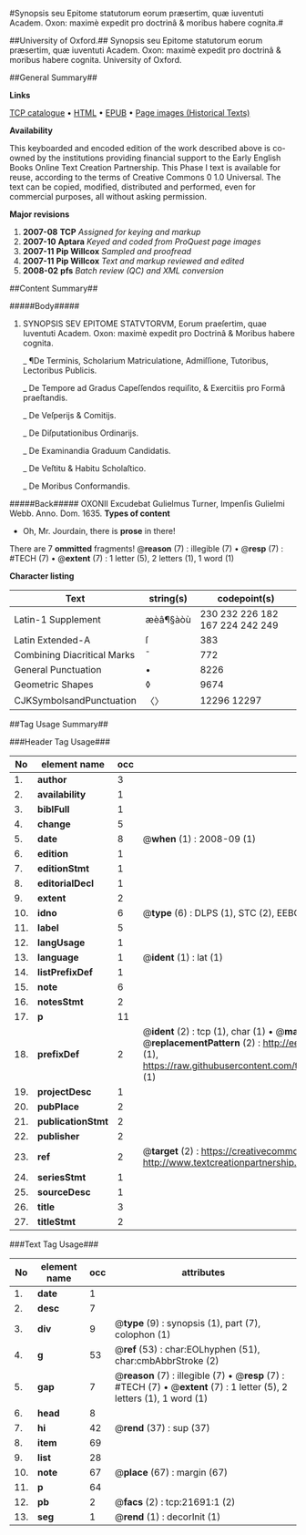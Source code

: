#Synopsis seu Epitome statutorum eorum præsertim, quæ iuventuti Academ. Oxon: maximè expedit pro doctrinâ & moribus habere cognita.#

##University of Oxford.##
Synopsis seu Epitome statutorum eorum præsertim, quæ iuventuti Academ. Oxon: maximè expedit pro doctrinâ & moribus habere cognita.
University of Oxford.

##General Summary##

**Links**

[TCP catalogue](http://www.ota.ox.ac.uk/tcp/)  • 
[HTML](http://tei.it.ox.ac.uk/tcp/Texts-HTML/free/A08/A08701.html)  • 
[EPUB](http://tei.it.ox.ac.uk/tcp/Texts-EPUB/free/A08/A08701.epub) • 
[Page images (Historical Texts)](https://data.historicaltexts.jisc.ac.uk/view?pubId=eebo-99856165e&pageId=eebo-99856165e-21691-1)

**Availability**

This keyboarded and encoded edition of the
	       work described above is co-owned by the institutions
	       providing financial support to the Early English Books
	       Online Text Creation Partnership. This Phase I text is
	       available for reuse, according to the terms of Creative
	       Commons 0 1.0 Universal. The text can be copied,
	       modified, distributed and performed, even for
	       commercial purposes, all without asking permission.

**Major revisions**

1. __2007-08__ __TCP__ *Assigned for keying and markup*
1. __2007-10__ __Aptara__ *Keyed and coded from ProQuest page images*
1. __2007-11__ __Pip Willcox__ *Sampled and proofread*
1. __2007-11__ __Pip Willcox__ *Text and markup reviewed and edited*
1. __2008-02__ __pfs__ *Batch review (QC) and XML conversion*

##Content Summary##

#####Body#####

1. SYNOPSIS SEV EPITOME STATVTORVM,
Eorum praeſertim, quae Iuventuti Academ. Oxon: maximè
expedit pro Doctrinâ & Moribus habere cognita.

    _ ¶De Terminis, Scholarium Matriculatione, Admiſſione, Tutoribus, Lectoribus Publicis.

    _ De Tempore ad Gradus Capeſſendos requiſito, & Exercitiis pro Formâ praeſtandis.

    _ De Veſperijs & Comitijs.

    _ De Diſputationibus Ordinarijs.

    _ De Examinandia Graduum Candidatis.

    _ De Veſtitu & Habitu Scholaſtico.

    _ De Moribus Conformandis.

#####Back#####
OXONII
Excudebat Gulielmus Turner, Impenſis Gulielmi Webb. Anno. Dom. 1635.
**Types of content**

  * Oh, Mr. Jourdain, there is **prose** in there!

There are 7 **ommitted** fragments! 
 @__reason__ (7) : illegible (7)  •  @__resp__ (7) : #TECH (7)  •  @__extent__ (7) : 1 letter (5), 2 letters (1), 1 word (1)

**Character listing**


|Text|string(s)|codepoint(s)|
|---|---|---|
|Latin-1 Supplement|æèâ¶§àòù|230 232 226 182 167 224 242 249|
|Latin Extended-A|ſ|383|
|Combining             Diacritical Marks|̄|772|
|General Punctuation|•|8226|
|Geometric Shapes|◊|9674|
|CJKSymbolsandPunctuation|〈〉|12296 12297|

##Tag Usage Summary##

###Header Tag Usage###

|No|element name|occ|attributes|
|---|---|---|---|
|1.|__author__|3||
|2.|__availability__|1||
|3.|__biblFull__|1||
|4.|__change__|5||
|5.|__date__|8| @__when__ (1) : 2008-09 (1)|
|6.|__edition__|1||
|7.|__editionStmt__|1||
|8.|__editorialDecl__|1||
|9.|__extent__|2||
|10.|__idno__|6| @__type__ (6) : DLPS (1), STC (2), EEBO-CITATION (1), PROQUEST (1), VID (1)|
|11.|__label__|5||
|12.|__langUsage__|1||
|13.|__language__|1| @__ident__ (1) : lat (1)|
|14.|__listPrefixDef__|1||
|15.|__note__|6||
|16.|__notesStmt__|2||
|17.|__p__|11||
|18.|__prefixDef__|2| @__ident__ (2) : tcp (1), char (1)  •  @__matchPattern__ (2) : ([0-9\-]+):([0-9IVX]+) (1), (.+) (1)  •  @__replacementPattern__ (2) : http://eebo.chadwyck.com/downloadtiff?vid=$1&page=$2 (1), https://raw.githubusercontent.com/textcreationpartnership/Texts/master/tcpchars.xml#$1 (1)|
|19.|__projectDesc__|1||
|20.|__pubPlace__|2||
|21.|__publicationStmt__|2||
|22.|__publisher__|2||
|23.|__ref__|2| @__target__ (2) : https://creativecommons.org/publicdomain/zero/1.0/ (1), http://www.textcreationpartnership.org/docs/. (1)|
|24.|__seriesStmt__|1||
|25.|__sourceDesc__|1||
|26.|__title__|3||
|27.|__titleStmt__|2||


###Text Tag Usage###

|No|element name|occ|attributes|
|---|---|---|---|
|1.|__date__|1||
|2.|__desc__|7||
|3.|__div__|9| @__type__ (9) : synopsis (1), part (7), colophon (1)|
|4.|__g__|53| @__ref__ (53) : char:EOLhyphen (51), char:cmbAbbrStroke (2)|
|5.|__gap__|7| @__reason__ (7) : illegible (7)  •  @__resp__ (7) : #TECH (7)  •  @__extent__ (7) : 1 letter (5), 2 letters (1), 1 word (1)|
|6.|__head__|8||
|7.|__hi__|42| @__rend__ (37) : sup (37)|
|8.|__item__|69||
|9.|__list__|28||
|10.|__note__|67| @__place__ (67) : margin (67)|
|11.|__p__|64||
|12.|__pb__|2| @__facs__ (2) : tcp:21691:1 (2)|
|13.|__seg__|1| @__rend__ (1) : decorInit (1)|

